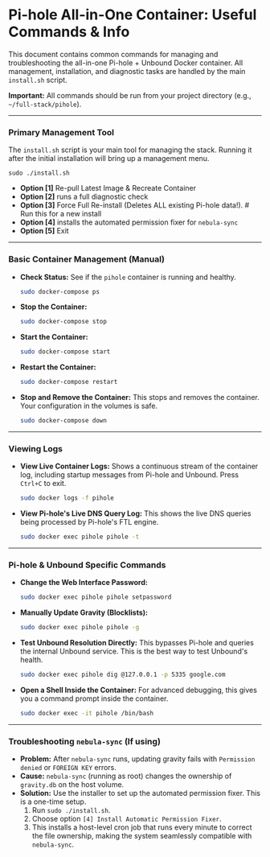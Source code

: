 # Pi-hole All-in-One Container: Useful Commands & Info

This document contains common commands for managing and troubleshooting the all-in-one Pi-hole + Unbound Docker container. All management, installation, and diagnostic tasks are handled by the main `install.sh` script.

**Important:** All commands should be run from your project directory (e.g., `~/full-stack/pihole`).

---

### Primary Management Tool

The `install.sh` script is your main tool for managing the stack. Running it after the initial installation will bring up a management menu.

    sudo ./install.sh

*   **Option [1]** Re-pull Latest Image & Recreate Container
*   **Option [2]** runs a full diagnostic check
*   **Option [3]** Force Full Re-install (Deletes ALL existing Pi-hole data!). # Run this for a new install
*   **Option [4]** installs the automated permission fixer for `nebula-sync`
*   **Option [5]** Exit

---

### Basic Container Management (Manual)

*   **Check Status:**
    See if the `pihole` container is running and healthy.
    ```bash
    sudo docker-compose ps
    ```

*   **Stop the Container:**
    ```bash
    sudo docker-compose stop
    ```

*   **Start the Container:**
    ```bash
    sudo docker-compose start
    ```

*   **Restart the Container:**
    ```bash
    sudo docker-compose restart
    ```

*   **Stop and Remove the Container:**
    This stops and removes the container. Your configuration in the volumes is safe.
    ```bash
    sudo docker-compose down
    ```

---

### Viewing Logs

*   **View Live Container Logs:**
    Shows a continuous stream of the container log, including startup messages from Pi-hole and Unbound. Press `Ctrl+C` to exit.
    ```bash
    sudo docker logs -f pihole
    ```

*   **View Pi-hole's Live DNS Query Log:**
    This shows the live DNS queries being processed by Pi-hole's FTL engine.
    ```bash
    sudo docker exec pihole pihole -t
    ```

---

### Pi-hole & Unbound Specific Commands

*   **Change the Web Interface Password:**
    ```bash
    sudo docker exec pihole pihole setpassword
    ```

*   **Manually Update Gravity (Blocklists):**
    ```bash
    sudo docker exec pihole pihole -g
    ```

*   **Test Unbound Resolution Directly:**
    This bypasses Pi-hole and queries the internal Unbound service. This is the best way to test Unbound's health.
    ```bash
    sudo docker exec pihole dig @127.0.0.1 -p 5335 google.com
    ```

*   **Open a Shell Inside the Container:**
    For advanced debugging, this gives you a command prompt inside the container.
    ```bash
    sudo docker exec -it pihole /bin/bash
    ```

---

### Troubleshooting `nebula-sync` (If using)

*   **Problem:** After `nebula-sync` runs, updating gravity fails with `Permission denied` or `FOREIGN KEY` errors.
*   **Cause:** `nebula-sync` (running as root) changes the ownership of `gravity.db` on the host volume.
*   **Solution:** Use the installer to set up the automated permission fixer. This is a one-time setup.
    1.  Run `sudo ./install.sh`.
    2.  Choose option `[4] Install Automatic Permission Fixer`.
    3.  This installs a host-level cron job that runs every minute to correct the file ownership, making the system seamlessly compatible with `nebula-sync`.
